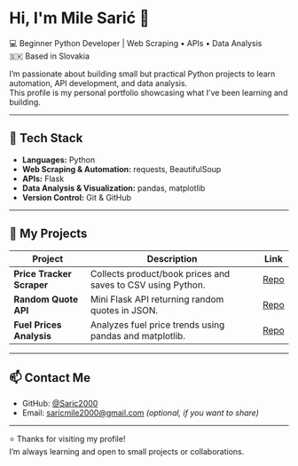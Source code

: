 # Hi, I'm Mile Sarić 👋

💻 Beginner Python Developer | Web Scraping • APIs • Data Analysis  
🇸🇰 Based in Slovakia  

I’m passionate about building small but practical Python projects to learn automation, API development, and data analysis.  
This profile is my personal portfolio showcasing what I’ve been learning and building.

---

## 🧰 Tech Stack

- **Languages:** Python  
- **Web Scraping & Automation:** requests, BeautifulSoup  
- **APIs:** Flask  
- **Data Analysis & Visualization:** pandas, matplotlib  
- **Version Control:** Git & GitHub  

---

## 🚀 My Projects

| Project | Description | Link |
|---------|-------------|------|
| **Price Tracker Scraper** | Collects product/book prices and saves to CSV using Python. | [Repo](https://github.com/Saric2000/PythonPortfolio/tree/main/price-tracker-scraper) |
| **Random Quote API** | Mini Flask API returning random quotes in JSON. | [Repo](https://github.com/Saric2000/PythonPortfolio/tree/main/random-quote-api) |
| **Fuel Prices Analysis** | Analyzes fuel price trends using pandas and matplotlib. | [Repo](https://github.com/Saric2000/PythonPortfolio/tree/main/fuel-prices-analysis) |

---

## 📫 Contact Me

- GitHub: [@Saric2000](https://github.com/Saric2000)  
- Email: saricmile2000@gmail.com *(optional, if you want to share)*  

---

⭐ Thanks for visiting my profile!  
I’m always learning and open to small projects or collaborations.
